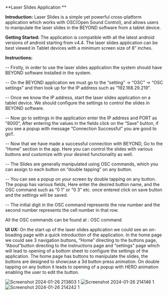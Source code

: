 **Laser Slides Application	**

**Introduction:**
Laser Slides is a simple yet powerful cross-platform application which works with OSC(Open Sound Control), and allows users to manipulate the laser slides in the BEYOND software from a tablet device.

**Getting Started:**
The application is compatible with all the latest android versions of android starting from v4.4.
The laser slides application can be best viewed in Tablet devices with a minimum screen size of 8” inches.

**Instructions:**

 -- Firstly, in order to use the laser slides application the system should have BEYOND software installed in the system.

 -- On the BEYOND application we must go to the “setting” -> “OSC” -> “OSC settings” and then look up for the IP address such as “192.168.29.219”.

 -- Once we know the IP address, start the laser slides application on a tablet device. We should configure the settings to control the slides in BEYOND software.

 -- Now go to settings in the application enter the IP address and PORT as “8000”, After entering the values in the fields click on the “Save” button, if you see a popup with message “Connection Successful” you are good to go!!.

 -- Now that we have made a successful connection with BEYOND, Go to the “Home” section in the app. Here you can control the slides with various buttons and customize with your desired functionality as well.

 -- The Slides are generally manipulated using OSC commands, which you can assign to each button on “double tapping” on any button.

 -- You can see a popup on your screen by double tapping on any button. The popup has various fields, Here enter the desired button name, and the OSC command such as “0 1” or “0 3” etc. once entered click on save button and the settings will be saved.

 -- The initial digit in the OSC command represents the row number and the second number represents the cell number in that row.

All the OSC commands can be found at : OSC command

**UI UX:**
On the start up of the laser slides application we could see an on-boading page with a quick introduction of the application.
In the home page we could see 3 navigation buttons, “Home” directing to the buttons page, “About”button directing to the instructions page and “settings” page which will lead to opening of a bottom sheet to configure the settings of the application.
The home page has buttons to manipulate the slides, the buttons are designed to showcase a 3d button press animation. On double tapping on any button it leads to opening of a popup with HERO animation enabling the user to edit the button.

![Screenshot 2024-01-26 213803 1](https://github.com/Hemanth5603/Laser-Slides/assets/108444612/a7f923ee-fc97-40ef-94d8-116391b4f78b)
![Screenshot 2024-01-26 214146 1](https://github.com/Hemanth5603/Laser-Slides/assets/108444612/db674985-8d22-45e2-9e92-2f9c02a707c0)
![Screenshot 2024-01-26 214242 1](https://github.com/Hemanth5603/Laser-Slides/assets/108444612/e12c335e-ce54-4450-b212-31f17a36b5df)




